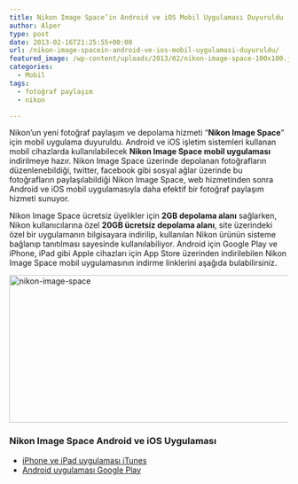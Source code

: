 ```yaml
---
title: Nikon Image Space’in Android ve iOS Mobil Uygulaması Duyuruldu
author: Alper
type: post
date: 2013-02-16T21:25:55+00:00
url: /nikon-image-spacein-android-ve-ios-mobil-uygulamasi-duyuruldu/
featured_image: /wp-content/uploads/2013/02/nikon-image-space-100x100.jpg
categories:
  - Mobil
tags:
  - fotoğraf paylaşım
  - nikon

---
```

Nikon&#8217;un yeni fotoğraf paylaşım ve depolama hizmeti &#8220;**Nikon Image Space**&#8221; için mobil uygulama duyuruldu. Android ve iOS işletim sistemleri kullanan mobil cihazlarda kullanılabilecek **Nikon Image Space mobil uygulaması** indirilmeye hazır. Nikon Image Space üzerinde depolanan fotoğrafların düzenlenebildiği, twitter, facebook gibi sosyal ağlar üzerinde bu fotoğrafların paylaşılabildiği Nikon Image Space, web hizmetinden sonra Android ve iOS mobil uygulamasıyla daha efektif bir fotoğraf paylaşım hizmeti sunuyor.

Nikon Image Space ücretsiz üyelikler için **2GB depolama alanı** sağlarken, Nikon kullanıcılarına özel **20GB ücretsiz depolama alanı**, site üzerindeki özel bir uygulamanın bilgisayara indirilip, kullanılan Nikon ürünün sisteme bağlanıp tanıtılması sayesinde kullanılabiliyor. Android için Google Play ve iPhone, iPad gibi Apple cihazları için App Store üzerinden indirilebilen Nikon Image Space mobil uygulamasının indirme linklerini aşağıda bulabilirsiniz.

<img class="aligncenter size-full wp-image-11968" alt="nikon-image-space" src="https://www.murekkep.org/wp-content/uploads/2013/02/nikon-image-space.jpg" width="550" height="266" srcset="https://www.murekkep.org/wp-content/uploads/2013/02/nikon-image-space.jpg 550w, https://www.murekkep.org/wp-content/uploads/2013/02/nikon-image-space-400x193.jpg 400w, https://www.murekkep.org/wp-content/uploads/2013/02/nikon-image-space-50x24.jpg 50w, https://www.murekkep.org/wp-content/uploads/2013/02/nikon-image-space-125x60.jpg 125w, https://www.murekkep.org/wp-content/uploads/2013/02/nikon-image-space-300x145.jpg 300w" sizes="(max-width: 550px) 100vw, 550px" /> 

### Nikon Image Space Android ve iOS Uygulaması

  * <a href="https://itunes.apple.com/us/app/nikon-image-space/id468284680?mt=8" target="_blank">iPhone ve iPad uygulaması iTunes</a>
  * <a href="https://play.google.com/store/apps/details?id=com.mypicturetown.gadget.mypt&hl=tr_TR" target="_blank">Android uygulaması Google Play</a>